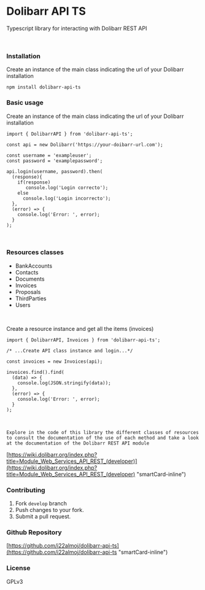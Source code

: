 # Dolibarr API TS

Typescript library for interacting with Dolibarr REST API

‌

### Installation

Create an instance of the main class indicating the url of your Dolibarr installation

```
npm install dolibarr-api-ts
```

### Basic usage

Create an instance of the main class indicating the url of your Dolibarr installation

```
import { DolibarrAPI } from 'dolibarr-api-ts';

const api = new Dolibarr('https://your-doibarr-url.com');

const username = 'exampleuser';
const password = 'examplepassword';

api.login(username, password).then(
  (response){
    if(response)
       console.log('Login correcto');
    else
      console.log('Login incorrecto');
  },
  (error) => {
    console.log('Error: ', error);
  }
);
```

‌

### Resources classes

- BankAccounts
- Contacts
- Documents
- Invoices
- Proposals
- ThirdParties
- Users

‌

Create a resource instance and get all the items (invoices)

```
import { DolibarrAPI, Invoices } from 'dolibarr-api-ts';

/* ...Create API class instance and login...*/

const invoices = new Invoices(api);

invoices.find().find(
  (data) => {
    console.log(JSON.stringify(data));
  },
  (error) => {
    console.log('Error: ', error);
  }
);

```

‌

`Explore in the code of this library the different classes of resources to consult the documentation of the use of each method and take a look at the documentation of the Dolibarr REST API module`


[https://wiki.dolibarr.org/index.php?title=Module_Web_Services_API_REST_(developer)](https://wiki.dolibarr.org/index.php?title=Module_Web_Services_API_REST_(developer) "smartCard-inline")



### Contributing

1. Fork `develop` branch
2. Push changes to your fork.
3. Submit a pull request.



### Github Repository

[https://github.com/i22almoj/dolibarr-api-ts](https://github.com/i22almoj/dolibarr-api-ts "smartCard-inline")



### License

GPLv3